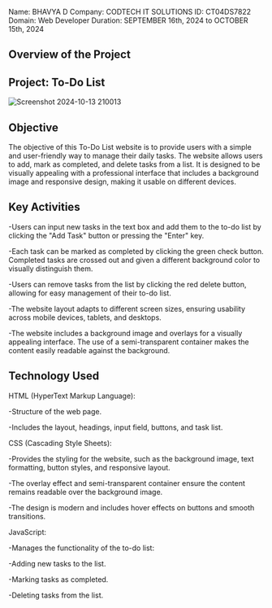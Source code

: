 Name: BHAVYA D
Company: CODTECH IT SOLUTIONS
ID: CT04DS7822
Domain: Web Developer
Duration: SEPTEMBER 16th, 2024 to OCTOBER 15th, 2024

## Overview of the Project

## Project: To-Do List

![Screenshot 2024-10-13 210013](https://github.com/user-attachments/assets/a9c37e2b-f696-48f9-ad1a-815b32ac2420)



## Objective
The objective of this To-Do List website is to provide users with a simple and user-friendly way to manage their daily tasks. The website allows users to add, mark as completed, and delete tasks from a list. It is designed to be visually appealing with a professional interface that includes a background image and responsive design, making it usable on different devices.

## Key Activities
-Users can input new tasks in the text box and add them to the to-do list by clicking the "Add Task" button or pressing the "Enter" key.

-Each task can be marked as completed by clicking the green check button. Completed tasks are crossed out and given a different background color to visually distinguish them.

-Users can remove tasks from the list by clicking the red delete button, allowing for easy management of their to-do list.

-The website layout adapts to different screen sizes, ensuring usability across mobile devices, tablets, and desktops.

-The website includes a background image and overlays for a visually appealing interface. The use of a semi-transparent container makes the content easily readable against the background.

## Technology Used
HTML (HyperText Markup Language):

-Structure of the web page.

-Includes the layout, headings, input field, buttons, and task list.

CSS (Cascading Style Sheets):

-Provides the styling for the website, such as the background image, text formatting, button styles, and responsive layout.

-The overlay effect and semi-transparent container ensure the content remains readable over the background image.

-The design is modern and includes hover effects on buttons and smooth transitions.

JavaScript:

-Manages the functionality of the to-do list:

-Adding new tasks to the list.

-Marking tasks as completed.

-Deleting tasks from the list.
